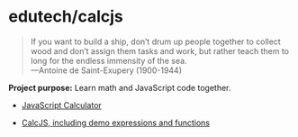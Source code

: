# edutech/calcjs

> If you want to build a ship, don’t drum up people together to collect wood and don’t assign them tasks and work, but rather teach them to long for the endless immensity of the sea.  
> —Antoine de Saint-Exupery (1900-1944)

__Project purpose:__ Learn math and JavaScript code together.

- [JavaScript Calculator](https://jahoward11.github.com/edutech/calcjs/calcjs09.html)

- [CalcJS, including demo expressions and functions](https://jahoward11.github.com/edutech/calcjs/calcjs09-demo.html)
